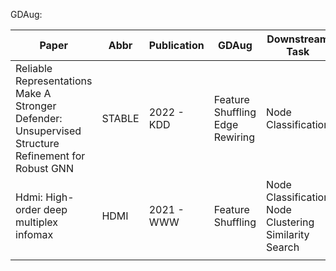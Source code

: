 GDAug:


| Paper 	| Abbr 	| Publication 	| GDAug 	| Downstream Task 	| Code 	|
|---	|---	|---	|---	|---	|---	|
| Reliable Representations Make A Stronger Defender: Unsupervised Structure Refinement for Robust GNN 	| STABLE 	| 2022 - KDD 	| Feature Shuffling<br>Edge Rewiring 	| Node Classification 	|  	|
| Hdmi: High-order deep multiplex infomax 	| HDMI 	| 2021 - WWW 	| Feature Shuffling 	| Node Classification<br>Node Clustering<br>Similarity Search 	| [link](https://github.com/baoyujing/HDMI) 	|
|  	|  	|  	|  	|  	|  	|
